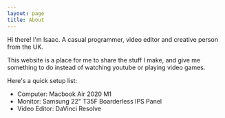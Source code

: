 ```yaml
---
layout: page
title: About
---
```

Hi there! I'm Isaac. A casual programmer, video editor and creative person from the UK.

This website is a place for me to share the stuff I make, and give me something to do instead of watching youtube or playing video games.

Here's a quick setup list:

* Computer: Macbook Air 2020 M1
* Monitor: Samsung 22" T35F Boarderless IPS Panel
* Video Editor: DaVinci Resolve